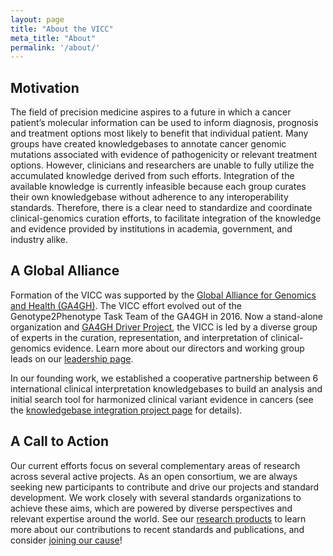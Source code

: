 ```yaml
---
layout: page
title: "About the VICC"
meta_title: "About"
permalink: '/about/'
---
```


## Motivation

The field of precision medicine aspires to a future in which a cancer patient’s molecular information can be used to inform diagnosis, prognosis and treatment options most likely to benefit that individual patient. Many groups have created knowledgebases to annotate cancer genomic mutations associated with evidence of pathogenicity or relevant treatment options. However, clinicians and researchers are unable to fully utilize the accumulated knowledge derived from such efforts. Integration of the available knowledge is currently infeasible because each group curates their own knowledgebase without adherence to any interoperability standards. Therefore, there is a clear need to standardize and coordinate clinical-genomics curation efforts, to facilitate integration of the knowledge and evidence provided by institutions in academia, government, and industry alike.

## A Global Alliance

Formation of the VICC was supported by the [Global Alliance for Genomics and Health (GA4GH)](https://ga4gh.org). The VICC effort evolved out of the Genotype2Phenotype Task Team of the GA4GH in 2016. Now a stand-alone organization and [GA4GH Driver Project](https://www.ga4gh.org/how-we-work/driver-projects/), the VICC is led by a diverse group of experts in the curation, representation, and interpretation of clinical-genomics evidence. Learn more about our directors and working group leads on our [leadership page](/leadership/). 

In our founding work, we established a cooperative partnership between 6 international clinical interpretation knowledgebases to build an analysis and initial search tool for harmonized clinical variant evidence in cancers (see the [knowledgebase integration project page](/projects/integration/) for details).

## A Call to Action

Our current efforts focus on several complementary areas of research across several active projects. As an open consortium, we are always seeking new participants to contribute and drive our projects and standard development. We work closely with several standards organizations to achieve these aims, which are powered by diverse perspectives and relevant expertise around the world. See our [research products](/research/) to learn more about our contributions to recent standards and publications, and consider [joining our cause](/join)!